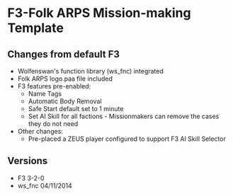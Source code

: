 # F3-Folk ARPS Mission-making Template #


## Changes from default F3 ##

* Wolfenswan's function library (ws_fnc) integrated
* Folk ARPS logo.paa file included
* F3 features pre-enabled:
  * Name Tags
  * Automatic Body Removal
  * Safe Start default set to 1 minute
  * Set AI Skill for all factions - Missionmakers can remove the cases they do not need
* Other changes:
  * Pre-placed a ZEUS player configured to support F3 AI Skill Selector

## Versions ##
* F3 3-2-0
* ws_fnc 04/11/2014
